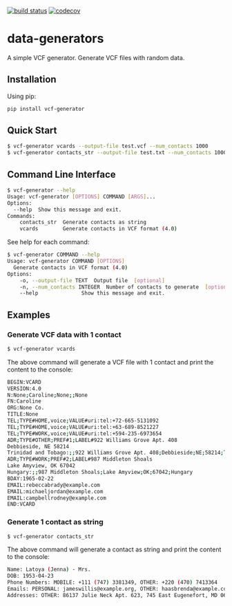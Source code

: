 [![build status](https://github.com/talk2bryan/data-generators/actions/workflows/ci.yaml/badge.svg)](https://github.com/talk2bryan/data-generators/actions/workflows/ci.yaml)
[![codecov](https://codecov.io/gh/talk2bryan/data-generators/graph/badge.svg?token=IHS7IJ3RPN)](https://codecov.io/gh/talk2bryan/data-generators)

# data-generators

A simple VCF generator. Generate VCF files with random data.

## Installation
Using pip:
```bash
pip install vcf-generator
```
## Quick Start
```bash
$ vcf-generator vcards --output-file test.vcf --num_contacts 1000
$ vcf-generator contacts_str --output-file test.txt --num_contacts 1000
```

## Command Line Interface
```bash
$ vcf-generator --help
Usage: vcf-generator [OPTIONS] COMMAND [ARGS]...
Options:
  --help  Show this message and exit.
Commands:
    contacts_str  Generate contacts as string
    vcards        Generate contacts in VCF format (4.0)
```

See help for each command:

```bash
$ vcf-generator COMMAND --help
Usage: vcf-generator COMMAND [OPTIONS]
  Generate contacts in VCF format (4.0)
Options:
    -o, --output-file TEXT  Output file  [optional]
    -n, --num_contacts INTEGER  Number of contacts to generate  [optional]
    --help              Show this message and exit.
```


## Examples
### Generate VCF data with 1 contact
```bash
$ vcf-generator vcards
```

The above command will generate a VCF file with 1 contact and print the content to the console:

```bash
BEGIN:VCARD
VERSION:4.0
N:None;Caroline;None;;None
FN:Caroline
ORG:None Co.
TITLE:None
TEL;TYPE#HOME,voice;VALUE#uri:tel:+72-665-5131092
TEL;TYPE#HOME,voice;VALUE#uri:tel:+63-689-8521227
TEL;TYPE#WORK,voice;VALUE#uri:tel:+594-235-6973654
ADR;TYPE#OTHER;PREF#1;LABEL#922 Williams Grove Apt. 408
Debbieside, NE 58214
Trinidad and Tobago:;;922 Williams Grove Apt. 408;Debbieside;NE;58214;Trinidad and Tobago
ADR;TYPE#WORK;PREF#2;LABEL#987 Middleton Shoals
Lake Amyview, OK 67042
Hungary:;;987 Middleton Shoals;Lake Amyview;OK;67042;Hungary
BDAY:1965-02-22
EMAIL:rebeccabrady@example.com
EMAIL:michaeljordan@example.com
EMAIL:campbellrodney@example.com
END:VCARD
```

### Generate 1 contact as string
```bash
$ vcf-generator contacts_str
```

The above command will generate a contact as string and print the content to the console:

```bash
Name: Latoya (Jenna) - Mrs.
DOB: 1953-04-23
Phone Numbers: MOBILE: +111 (747) 3381349, OTHER: +220 (470) 7413364
Emails: PERSONAL: jameswillis@example.org, OTHER: haasbrenda@example.com
Addresses: OTHER: 86137 Julie Neck Apt. 623, 745 East Eugenefort, MD 06582 Marshall Islands, WORK: 751 Michael Crossroad, 7971 New Andreaton, NM 31536 Israel
```
